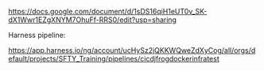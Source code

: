 https://docs.google.com/document/d/1sDS16qiH1eUT0v_SK-dX1Wwr1EZgXNYM7OhuFf-RRS0/edit?usp=sharing

Harness pipeline:

https://app.harness.io/ng/account/ucHySz2jQKKWQweZdXyCog/all/orgs/default/projects/SFTY_Training/pipelines/cicdjfrogdockerinfratest
